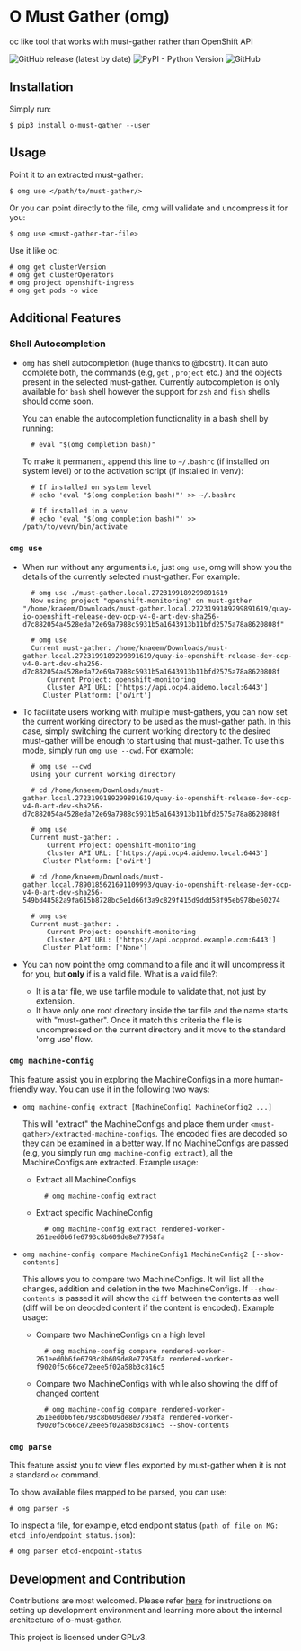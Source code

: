 # O Must Gather (omg)

oc like tool that works with must-gather rather than OpenShift API

![GitHub release (latest by date)](https://img.shields.io/github/v/release/kxr/o-must-gather)
![PyPI - Python Version](https://img.shields.io/pypi/pyversions/o-must-gather)
![GitHub](https://img.shields.io/github/license/kxr/o-must-gather?color=blue)

## Installation

Simply run:

    $ pip3 install o-must-gather --user

## Usage

Point it to an extracted must-gather:

    $ omg use </path/to/must-gather/>

Or you can point directly to the file, omg will validate and uncompress it for you:

    $ omg use <must-gather-tar-file>

Use it like oc:

    # omg get clusterVersion
    # omg get clusterOperators
    # omg project openshift-ingress
    # omg get pods -o wide

## Additional Features

### Shell Autocompletion

- `omg` has shell autocompletion (huge thanks to @bostrt). It can auto complete both, the commands (e.g, `get`
  , `project` etc.) and the objects present in the selected must-gather. Currently autocompletion is only available
  for `bash` shell however the support for `zsh` and `fish` shells should come soon.

  You can enable the autocompletion functionality in a bash shell by running:

        # eval "$(omg completion bash)"

  To make it permanent, append this line to `~/.bashrc` (if installed on system level) or to the activation script (if
  installed in venv):

        # If installed on system level
        # echo 'eval "$(omg completion bash)"' >> ~/.bashrc

        # If installed in a venv
        # echo 'eval "$(omg completion bash)"' >> /path/to/vevn/bin/activate

### `omg use`

- When run without any arguments i.e, just `omg use`, omg will show you the details of the currently selected
  must-gather. For example:

        # omg use ./must-gather.local.2723199189299891619
        Now using project "openshift-monitoring" on must-gather "/home/knaeem/Downloads/must-gather.local.2723199189299891619/quay-io-openshift-release-dev-ocp-v4-0-art-dev-sha256-d7c882054a4528eda72e69a7988c5931b5a1643913b11bfd2575a78a8620808f"

        # omg use
        Current must-gather: /home/knaeem/Downloads/must-gather.local.2723199189299891619/quay-io-openshift-release-dev-ocp-v4-0-art-dev-sha256-d7c882054a4528eda72e69a7988c5931b5a1643913b11bfd2575a78a8620808f
            Current Project: openshift-monitoring
            Cluster API URL: ['https://api.ocp4.aidemo.local:6443']
           Cluster Platform: ['oVirt']

- To facilitate users working with multiple must-gathers, you can now set the current working directory to be used as
  the must-gather path. In this case, simply switching the current working directory to the desired must-gather will be
  enough to start using that must-gather. To use this mode, simply run `omg use --cwd`. For example:

        # omg use --cwd
        Using your current working directory

        # cd /home/knaeem/Downloads/must-gather.local.2723199189299891619/quay-io-openshift-release-dev-ocp-v4-0-art-dev-sha256-d7c882054a4528eda72e69a7988c5931b5a1643913b11bfd2575a78a8620808f

        # omg use
        Current must-gather: .
            Current Project: openshift-monitoring
            Cluster API URL: ['https://api.ocp4.aidemo.local:6443']
           Cluster Platform: ['oVirt']

        # cd /home/knaeem/Downloads/must-gather.local.7890185621691109993/quay-io-openshift-release-dev-ocp-v4-0-art-dev-sha256-549bd48582a9fa615b8728bc6e1d66f3a9c829f415d9ddd58f95eb978be50274

        # omg use
        Current must-gather: .
            Current Project: openshift-monitoring
            Cluster API URL: ['https://api.ocpprod.example.com:6443']
           Cluster Platform: ['None']

- You can now point the omg command to a file and it will uncompress it for you, but **only** if is a valid file. What is a 
  valid file?:
  - It is a tar file, we use tarfile module to validate that, not just by extension.
  - It have only one root directory inside the tar file and the name starts with "must-gather".
  Once it match this criteria the file is uncompressed on the current directory and it move to the standard 'omg use' flow.


### `omg machine-config`

This feature assist you in exploring the MachineConfigs in a more human-friendly way. You can use it in the following
two ways:

- `omg machine-config extract [MachineConfig1 MachineConfig2 ...]`

  This will "extract" the MachineConfigs and place them under `<must-gather>/extracted-machine-configs`. The encoded
  files are decoded so they can be examined in a better way. If no MachineConfigs are passed (e.g, you simply
  run `omg machine-config extract`), all the MachineConfigs are extracted. Example usage:

  - Extract all MachineConfigs

          # omg machine-config extract

  - Extract specific MachineConfig

          # omg machine-config extract rendered-worker-261eed0b6fe6793c8b609de8e77958fa

- `omg machine-config compare MachineConfig1 MachineConfig2 [--show-contents]`

  This allows you to compare two MachineConfigs. It will list all the changes, addition and deletion in the two
  MachineConfigs. If `--show-contents` is passed it will show the `diff` between the contents as well (diff will be on
  deocded content if the content is encoded). Example usage:

  - Compare two MachineConfigs on a high level

          # omg machine-config compare rendered-worker-261eed0b6fe6793c8b609de8e77958fa rendered-worker-f9020f5c66ce72eee5f02a58b3c816c5

  - Compare two MachineConfigs with while also showing the diff of changed content

          # omg machine-config compare rendered-worker-261eed0b6fe6793c8b609de8e77958fa rendered-worker-f9020f5c66ce72eee5f02a58b3c816c5 --show-contents

### `omg parse`

This feature assist you to view files exported by must-gather when it is not a standard `oc` command.

To show available files mapped to be parsed, you can use:
~~~
# omg parser -s
~~~

To inspect a file, for example, etcd endpoint status (`path of file on MG: etcd_info/endpoint_status.json`):

~~~
# omg parser etcd-endpoint-status
~~~

## Development and Contribution

Contributions are most welcomed. Please refer [here](./CONTRIBUTING.md) for instructions on setting up development
environment and learning more about the internal architecture of o-must-gather.

This project is licensed under GPLv3.
